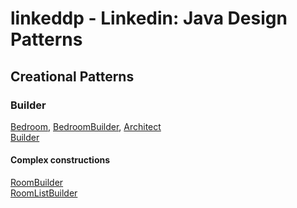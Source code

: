 linkeddp - Linkedin: Java Design Patterns
=========================================

Creational Patterns
-------------------

### Builder
[Bedroom](src/main/java/learn/oop/linkeddp/creational/builder/Bedroom.java),
[BedroomBuilder](src/main/java/learn/oop/linkeddp/creational/builder/BedroomBuilder.java),
[Architect](src/main/java/learn/oop/linkeddp/creational/builder/Architect.java)  
[Builder](src/main/java/learn/oop/linkeddp/creational/builder/Builder.java)  

#### Complex constructions
[RoomBuilder](src/main/java/learn/oop/linkeddp/creational/builder/RoomBuilder.java)  
[RoomListBuilder](src/main/java/learn/oop/linkeddp/creational/builder/RoomListBuilder.java)  
